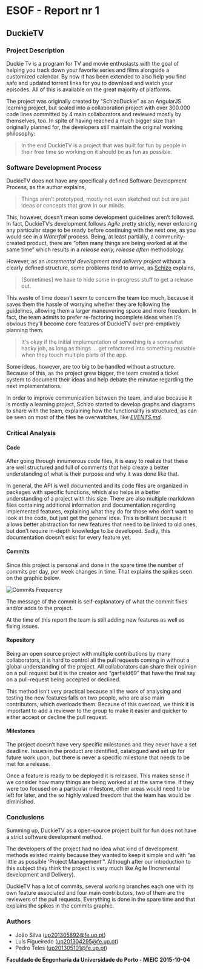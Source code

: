# ESOF - Report nr 1

## DuckieTV

### Project Description

Duckie Tv is a program for TV and movie enthusiasts with the goal of helping you track down your favorite series and films alongside a customized calendar. By now it has been extended to also help you find safe and updated torrent links for you to download and watch your episodes. All of this is available on the great majority of platforms.

The project was originally created by “SchizoDuckie” as an AngularJS learning project, but scaled into a collaboration project with over 300.000 code lines committed by 4 main collaborators and reviewed mostly by themselves, too. In spite of having reached a much bigger size than originally planned for, the developers still maintain the original working philosophy: 

> In the end DuckieTV is a project that was built for fun by people in their free time so working on it should be as fun as possible.


### Software Development Process

DuckieTV does not have any specifically defined Software Development Process, as the author explains,

> Things aren’t prototyped, mostly not even sketched out but are just ideas or concepts that grow in our minds.

This, however, doesn’t mean some development guidelines aren’t followed. In fact, DuckieTV’s development follows *Agile* pretty strictly, never enforcing any particular stage to be ready before continuing with the next one, as you would see in a *Waterfall* process. Being, at least partially, a community-created product, there are “often many things are being worked at at the same time” which results in a *release early, release often* methodology. 

However, as an *incremental development and delivery project* without a clearly defined structure, some problems tend to arrive, as [Schizo](https://github.com/SchizoDuckie) explains,

> [Sometimes] we have to hide some in-progress stuff to get a release out.

This waste of time doesn’t seem to concern the team too much, because it saves them the hassle of worrying whether they are following the guidelines, allowing them a larger maneuvering space and more freedom. In fact, the team admits to prefer re-factoring incomplete ideas when it’s obvious they’ll become core features of DuckieTV over pre-emptively planning them.

> It's okay if the initial implementation of something is a somewhat hacky job, as long as things … get refactored into something reusable when they touch multiple parts of the app.

Some ideas, however, are too big to be handled without a structure. Because of this, as the project grew bigger, the team created a ticket system to document their ideas and help debate the minutae regarding the next implementations. 

In order to improve communication between the team, and also because it is mostly a learning project, Schizo started to develop graphs and diagrams to share with the team, explaining how the functionality is structured, as can be seen on most of the files he overwatches, like [*EVENTS.md*](https://github.com/SchizoDuckie/DuckieTV/blob/angular/EVENTS.md).



### Critical Analysis

#### Code

After going through innumerous code  files, it is easy to realize that these are well structured and full of comments that help create a better understanding of what is their purpose and why it was done like that.

In general, the API is well documented and its code files are organized in packages with specific functions, which also helps in a better understanding of a project with this size.
There are also multiple markdown files containing additional information and documentation regarding implemented features, explaining what they do for those who don’t want to look at the code, but just get the general idea. This is brilliant because it allows better abstraction for new features that need to be linked to old ones, but don’t require in-depth knowledge to be developed. Sadly, this documentation doesn’t exist for every feature yet.

#### Commits

Since this project is personal and done in the spare time the number of commits per day, per week changes in time. That explains the spikes seen on the graphic below.

![Commits Frequency](http://i.imgur.com/3MAT5Jv.png)
        
The message of the commit is self-explanatory of what the commit fixes and/or adds to the project.

At the time of this report the team is still adding new features as well as fixing issues.

#### Repository
Being an open source project with multiple contributions by many collaborators, it is hard to control all the pull requests coming in without a global understanding of the project. All collaborators can share their opinion on a pull request but it is the creator and “garfield69” that have the final say on a pull-request being accepted or declined. 

This method isn’t very practical because all the work of analysing and testing the new features falls on two people, who are also main contributors, which overloads them. Because of this overload, we think it is important to add a reviewer to the group to make it easier and quicker to either accept or decline the pull request.

#### Milestones
The project doesn’t have very specific milestones and they never have a set deadline. Issues in the product are identified, catalogued and set up for future work upon, but there is never a specific milestone that needs to be met for a release. 

Once a feature is ready to be deployed it is released. This makes sense if we consider how many things are being worked at at the same time. If they were too focused on a particular milestone, other areas would need to be left for later, and the so highly valued freedom that the team has would be diminished.

### Conclusions
Summing up, DuckieTV as a open-source project built for fun does not have a strict software development method.

The developers of the project had no idea what kind of development methods existed mainly because they wanted to keep it simple and with “as little as possible ‘Project Management’”. Although after our introduction to this subject they think the project is very much like Agile (Incremental development and Delivery).

DuckieTV has a lot of commits, several working branches each one with its own feature associated and four main contributors, two of them are the reviewers of the pull requests. Everything is done in the spare time and that explains the spikes in the commits graphic.

### Authors
* João Silva ([up201305892@fe.up.pt](mailto:up201305892@fe.up.pt))
* Luís Figueiredo ([up201304295@fe.up.pt](mailto:up201304295@fe.up.pt))
* Pedro Teles ([up201305101@fe.up.pt](mailto:up201305101@fe.up.pt))

**Faculdade de Engenharia da Universidade do Porto - MIEIC**
**2015-10-04**
